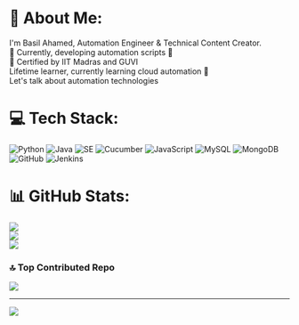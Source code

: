 # 💫 About Me:
I'm Basil Ahamed, Automation Engineer & Technical Content Creator.<br>🌱 Currently, developing automation scripts 💙<br>🔭 Certified by IIT Madras and GUVI<br>Lifetime learner, currently learning cloud automation 💙<br>Let's talk about automation technologies



# 💻 Tech Stack:
![Python](https://img.shields.io/badge/PYTHON-3670A0?style=plastic&logo=python&logoColor=ffdd54) ![Java](https://img.shields.io/badge/JAVA-%23ED8B00.svg?style=plastic&logo=openjdk&logoColor=white) ![SE](https://img.shields.io/badge/-SELENIUM-CB02A?style=plastic&logo=selenium&logoColor=white) ![Cucumber](https://img.shields.io/badge/CUCUMBER-%8B89CC.svg?style=plastic&logo=cucumber&logoColor=black) ![JavaScript](https://img.shields.io/badge/JAVASCRIPT-%23323330.svg?style=plastic&logo=javascript&logoColor=%23F7DF1E) ![MySQL](https://img.shields.io/badge/MYSQL-%2300f.svg?style=plastic&logo=mysql&logoColor=white) ![MongoDB](https://img.shields.io/badge/MONGODB-%234ea94b.svg?style=plastic&logo=mongodb&logoColor=white) ![GitHub](https://img.shields.io/badge/GITHUB-%23121011.svg?style=plastic&logo=github&logoColor=white) ![Jenkins](https://img.shields.io/badge/JENKINS-%232C5263.svg?style=plastic&logo=jenkins&logoColor=white)
# 📊 GitHub Stats:
![](https://github-readme-stats.vercel.app/api?username=BASILAHAMED&theme=algolia&hide_border=false&include_all_commits=false&count_private=true)<br/>
![](https://github-readme-streak-stats.herokuapp.com/?user=BASILAHAMED&theme=algolia&hide_border=false)<br/>
![](https://github-readme-stats.vercel.app/api/top-langs/?username=BASILAHAMED&theme=algolia&hide_border=false&include_all_commits=false&count_private=true&layout=compact)

### 🔝 Top Contributed Repo
![](https://github-contributor-stats.vercel.app/api?username=BASILAHAMED&limit=5&theme=radical&combine_all_yearly_contributions=true)

---
[![](https://visitcount.itsvg.in/api?id=BASILAHAMED&icon=0&color=2)](https://visitcount.itsvg.in)

 
